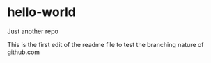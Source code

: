 # hello-world
Just another repo

This is the first edit of the readme file to test the branching nature of github.com
